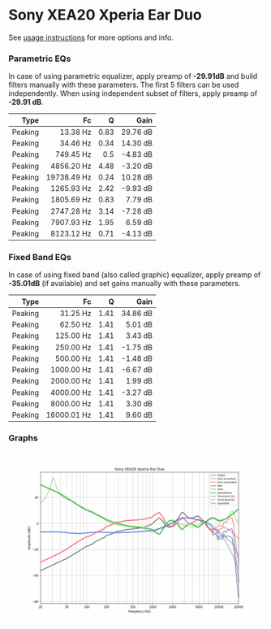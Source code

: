 # Sony XEA20 Xperia Ear Duo
See [usage instructions](https://github.com/jaakkopasanen/AutoEq#usage) for more options and info.

### Parametric EQs
In case of using parametric equalizer, apply preamp of **-29.91dB** and build filters manually
with these parameters. The first 5 filters can be used independently.
When using independent subset of filters, apply preamp of **-29.91 dB**.

| Type    | Fc          |    Q | Gain     |
|--------:|------------:|-----:|---------:|
| Peaking | 13.38 Hz    | 0.83 | 29.76 dB |
| Peaking | 34.46 Hz    | 0.34 | 14.30 dB |
| Peaking | 749.45 Hz   | 0.5  | -4.83 dB |
| Peaking | 4856.20 Hz  | 4.48 | -3.20 dB |
| Peaking | 19738.49 Hz | 0.24 | 10.28 dB |
| Peaking | 1265.93 Hz  | 2.42 | -9.93 dB |
| Peaking | 1805.69 Hz  | 0.83 | 7.79 dB  |
| Peaking | 2747.28 Hz  | 3.14 | -7.28 dB |
| Peaking | 7907.93 Hz  | 1.95 | 6.59 dB  |
| Peaking | 8123.12 Hz  | 0.71 | -4.13 dB |

### Fixed Band EQs
In case of using fixed band (also called graphic) equalizer, apply preamp of **-35.01dB**
(if available) and set gains manually with these parameters.

| Type    | Fc          |    Q | Gain     |
|--------:|------------:|-----:|---------:|
| Peaking | 31.25 Hz    | 1.41 | 34.86 dB |
| Peaking | 62.50 Hz    | 1.41 | 5.01 dB  |
| Peaking | 125.00 Hz   | 1.41 | 3.43 dB  |
| Peaking | 250.00 Hz   | 1.41 | -1.75 dB |
| Peaking | 500.00 Hz   | 1.41 | -1.48 dB |
| Peaking | 1000.00 Hz  | 1.41 | -6.67 dB |
| Peaking | 2000.00 Hz  | 1.41 | 1.99 dB  |
| Peaking | 4000.00 Hz  | 1.41 | -3.27 dB |
| Peaking | 8000.00 Hz  | 1.41 | 3.30 dB  |
| Peaking | 16000.01 Hz | 1.41 | 9.60 dB  |

### Graphs
![](./Sony%20XEA20%20Xperia%20Ear%20Duo.png)